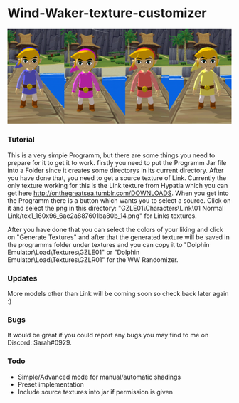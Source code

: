 # Wind-Waker-texture-customizer
![alt text](https://github.com/xXVevzZXx/Wind-Waker-texture-customizer/blob/master/Showcase%20Links/Links.png)

### Tutorial

This is a very simple Programm, but there are some things you need to prepare for it to get it to work.
firstly you need to put the Programm Jar file into a Folder since it creates some directorys in its current directory.
After you have done that, you need to get a source texture of Link. Currently the only texture working for this is the Link texture from Hypatia which you can get here http://onthegreatsea.tumblr.com/DOWNLOADS.
When you get into the Programm there is a button which wants you to select a source. Click on it and select the png in this directory:
"GZLE01\Characters\Link\01  Normal Link/tex1_160x96_6ae2a887601ba80b_14.png" for Links textures.

After you have done that you can select the colors of your liking and click on "Generate Textures" and after that the generated texture will be saved in the programms folder under textures and you can copy it to "Dolphin Emulator\Load\Textures\GZLE01\" or "Dolphin Emulator\Load\Textures\GZLR01\" for the WW Randomizer.

### Updates

More models other than Link will be coming soon so check back later again :)

### Bugs

It would be great if you could report any bugs you may find to me on Discord: Sarah#0929.

### Todo

- Simple/Advanced mode for manual/automatic shadings
- Preset implementation
- Include source textures into jar if permission is given
